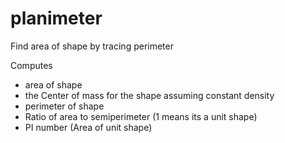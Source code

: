 # planimeter
Find area of shape by tracing perimeter

Computes 
* area of shape
* the Center of mass for the shape assuming constant density
* perimeter of shape
* Ratio of area to semiperimeter (1 means its a unit shape)
* PI number (Area of unit shape)
